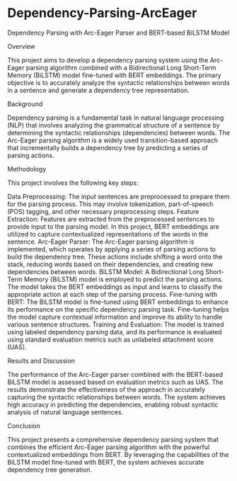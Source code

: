 # Dependency-Parsing-ArcEager
Dependency Parsing with Arc-Eager Parser and BERT-based BiLSTM Model

Overview

This project aims to develop a dependency parsing system using the Arc-Eager parsing algorithm combined with a Bidirectional Long Short-Term 
Memory (BiLSTM) model fine-tuned with BERT embeddings. The primary objective is to accurately analyze the syntactic relationships between words 
in a sentence and generate a dependency tree representation.

Background

Dependency parsing is a fundamental task in natural language processing (NLP) that involves analyzing the grammatical structure of a sentence 
by determining the syntactic relationships (dependencies) between words. The Arc-Eager parsing algorithm is a widely used transition-based 
approach that incrementally builds a dependency tree by predicting a series of parsing actions.

Methodology

This project involves the following key steps:

Data Preprocessing: The input sentences are preprocessed to prepare them for the parsing process. This may involve tokenization, part-of-speech 
(POS) tagging, and other necessary preprocessing steps.
Feature Extraction: Features are extracted from the preprocessed sentences to provide input to the parsing model. In this project, 
BERT embeddings are utilized to capture contextualized representations of the words in the sentence.
Arc-Eager Parser: The Arc-Eager parsing algorithm is implemented, which operates by applying a series of parsing actions to build the dependency 
tree. These actions include shifting a word onto the stack, reducing words based on their dependencies, and creating new dependencies between
words.
BiLSTM Model: A Bidirectional Long Short-Term Memory (BiLSTM) model is employed to predict the parsing actions. The model takes the BERT 
embeddings as input and learns to classify the appropriate action at each step of the parsing process.
Fine-tuning with BERT: The BiLSTM model is fine-tuned using BERT embeddings to enhance its performance on the specific dependency parsing task. 
Fine-tuning helps the model capture contextual information and improve its ability to handle various sentence structures.
Training and Evaluation: The model is trained using labeled dependency parsing data, and its performance is evaluated using standard evaluation 
metrics such as unlabeled attachment score (UAS).

Results and Discussion

The performance of the Arc-Eager parser combined with the BERT-based BiLSTM model is assessed based on evaluation metrics such as UAS. 
The results demonstrate the effectiveness of the approach in accurately capturing the syntactic relationships between words. 
The system achieves high accuracy in predicting the dependencies, enabling robust syntactic analysis of natural language sentences.

Conclusion

This project presents a comprehensive dependency parsing system that combines the efficient Arc-Eager parsing algorithm with the powerful 
contextualized embeddings from BERT. By leveraging the capabilities of the BiLSTM model fine-tuned with BERT, the system achieves accurate 
dependency tree generation. 
